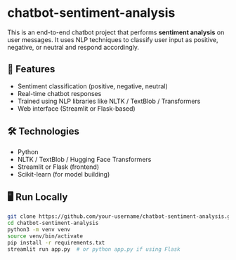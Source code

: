 # chatbot-sentiment-analysis


This is an end-to-end chatbot project that performs **sentiment analysis** on user messages. It uses NLP techniques to classify user input as positive, negative, or neutral and respond accordingly.

## 🚀 Features
- Sentiment classification (positive, negative, neutral)
- Real-time chatbot responses
- Trained using NLP libraries like NLTK / TextBlob / Transformers
- Web interface (Streamlit or Flask-based)

## 🛠️ Technologies
- Python
- NLTK / TextBlob / Hugging Face Transformers
- Streamlit or Flask (frontend)
- Scikit-learn (for model building)

## 🖥️ Run Locally

```bash
git clone https://github.com/your-username/chatbot-sentiment-analysis.git
cd chatbot-sentiment-analysis
python3 -m venv venv
source venv/bin/activate
pip install -r requirements.txt
streamlit run app.py  # or python app.py if using Flask
